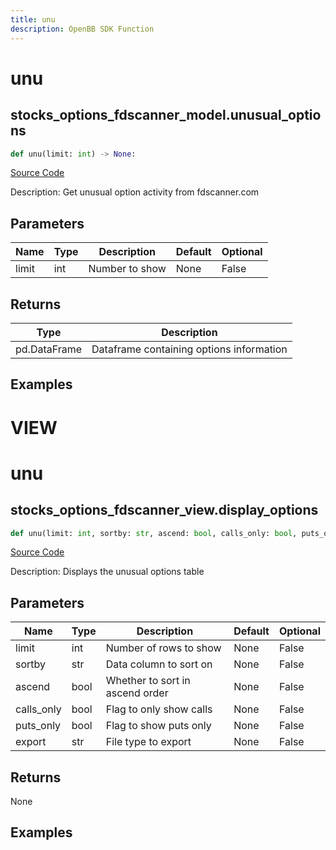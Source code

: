 ```yaml
---
title: unu
description: OpenBB SDK Function
---
```

# unu

## stocks_options_fdscanner_model.unusual_options

```python
def unu(limit: int) -> None:
```
[Source Code](https://github.com/OpenBB-finance/OpenBBTerminal/tree/main/openbb_terminal/stocks/options/fdscanner_model.py#L17)

Description: Get unusual option activity from fdscanner.com

## Parameters

| Name | Type | Description | Default | Optional |
| ---- | ---- | ----------- | ------- | -------- |
| limit | int | Number to show | None | False |

## Returns

| Type | Description |
| ---- | ----------- |
| pd.DataFrame | Dataframe containing options information |

## Examples




# VIEW

# unu

## stocks_options_fdscanner_view.display_options

```python
def unu(limit: int, sortby: str, ascend: bool, calls_only: bool, puts_only: bool, export: str) -> None:
```
[Source Code](https://github.com/OpenBB-finance/OpenBBTerminal/tree/main/openbb_terminal/stocks/options/fdscanner_view.py#L14)

Description: Displays the unusual options table

## Parameters

| Name | Type | Description | Default | Optional |
| ---- | ---- | ----------- | ------- | -------- |
| limit | int | Number of rows to show | None | False |
| sortby | str | Data column to sort on | None | False |
| ascend | bool | Whether to sort in ascend order | None | False |
| calls_only | bool | Flag to only show calls | None | False |
| puts_only | bool | Flag to show puts only | None | False |
| export | str | File type to export | None | False |

## Returns

None

## Examples

